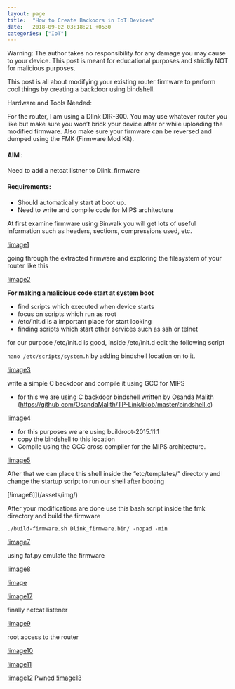 ```yaml
---
layout: page
title:  "How to Create Backoors in IoT Devices"
date:   2018-09-02 03:18:21 +0530
categories: ["IoT"]
---
```

Warning: The author takes no responsibility for any damage you may cause to your device. 
This post is meant for educational purposes and strictly NOT for malicious purposes.

This post is all about modifying your existing router firmware to perform cool things by creating a backdoor using bindshell.    

Hardware and Tools Needed:

For the router, I am using a Dlink DIR-300. 
You may use whatever router you like but make sure you won’t brick your device after or while uploading the modified firmware.
Also make sure your firmware can be reversed and dumped using the FMK (Firmware Mod Kit).

#### AIM :
 Need to  add a netcat listner to Dlink_firmware

#### Requirements:
- Should automatically start  at boot up.
- Need to write and compile code for MIPS architecture

At first examine firmware using Binwalk you will get lots of useful information 
such as headers, sections, compressions used, etc.

[!image1](/assets/img/binwalk.png)

going through the extracted firmware and exploring the filesystem of your router like this

[!image2](/assets/img/3.png)

**For making a malicious code start at system boot**

- find scripts which executed when device starts
- focus on scripts which run as root
- /etc/init.d is a important place for start looking
- finding scripts which start other services such as ssh or telnet

for our purpose /etc/init.d is good, inside /etc/init.d edit the following script

```nano /etc/scripts/system.h```  by adding bindshell location on to it.

[!image3](/assets/img/9.png)

write a simple C backdoor and compile it using GCC for MIPS

- for this we are using C backdoor bindshell written by Osanda Malith
 (https://github.com/OsandaMalith/TP-Link/blob/master/bindshell.c)

[!image4](/assets/img/12.png)

- for this purposes we are using buildroot-2015.11.1
- copy  the bindshell to this location
- Compile using the GCC cross compiler for the MIPS architecture.

[!image5](/assets/img/15.png)

After that we can place this shell inside the “etc/templates/” directory and change the startup script to run our shell after booting

[!image6]](/assets/img/)

After your modifications are done use this bash script inside the fmk directory and build the firmware

```./build-firmware.sh Dlink_firmware.bin/ -nopad -min``` 

[!image7](/assets/img/22.png)

using fat.py emulate the firmware

[!image8](/assets/img/26.png)

[!image](/assets/img/30.png)

[!image17](/assets/img/31.png)

finally netcat listener

[!image9](/assets/img/34.png)

root access to the router

[!image10](/assets/img/35.png)

[!image11](/assets/img/37.png)

[!image12](/assets/img/38.png)
Pwned
[!image13](/assets/img/39.png)

